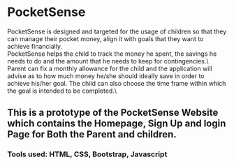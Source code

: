 # PocketSense
PocketSense is designed and targeted for the usage of children so that they can manage their pocket money, align it with goals that they want to achieve financially.\
PocketSense helps the child to track the money he spent, the savings he needs to do and the amount that he needs to keep for contingencies.\ 
Parent can fix a monthly allowance for the child and the application will advise as to how much money he/she should ideally save in order to achieve his/her goal. The child can also choose the time frame within which the goal is intended to be completed.\
## This is a prototype of the PocketSense Website which contains the Homepage, Sign Up and login Page for Both the Parent and children.
### Tools used: HTML, CSS, Bootstrap, Javascript
